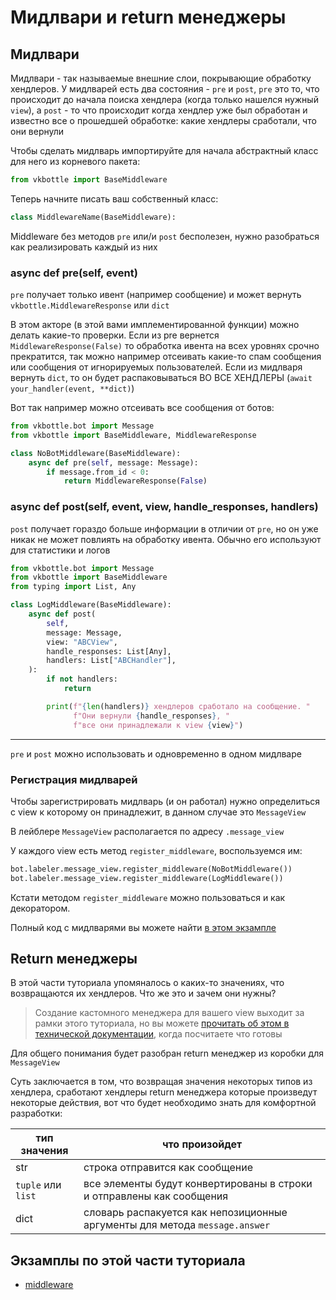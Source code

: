 # Мидлвари и return менеджеры

## Мидлвари

Мидлвари - так называемые внешние слои, покрывающие обработку хендлеров. У мидлварей есть два состояния - `pre` и `post`, `pre` это то, что происходит до начала поиска хендлера (когда только нашелся нужный `view`), а `post` - то что происходит когда хендлер уже был обработан и известно все о прошедшей обработке: какие хендлеры сработали, что они вернули

Чтобы сделать мидлварь импортируйте для начала абстрактный класс для него из корневого пакета:

```python
from vkbottle import BaseMiddleware
```

Теперь начните писать ваш собственный класс:

```python
class MiddlewareName(BaseMiddleware):
```

Middleware без методов `pre` или/и `post` бесполезен, нужно разобраться как реализировать каждый из них

### async def pre(self, event)

`pre` получает только ивент (например сообщение) и может вернуть `vkbottle.MiddlewareResponse` или `dict`

В этом акторе (в этой вами имплементированной функции) можно делать какие-то проверки. Если из pre вернется `MiddlewareResponse(False)` то обработка ивента на всех уровнях срочно прекратится, так можно например отсеивать какие-то спам сообщения или сообщения от игнорируемых пользователей.
Если из мидлваря вернуть `dict`, то он будет распаковываться ВО ВСЕ ХЕНДЛЕРЫ (`await your_handler(event, **dict)`)

Вот так например можно отсеивать все сообщения от ботов:

```python
from vkbottle.bot import Message
from vkbottle import BaseMiddleware, MiddlewareResponse

class NoBotMiddleware(BaseMiddleware):
    async def pre(self, message: Message):
        if message.from_id < 0:
            return MiddlewareResponse(False)
```

### async def post(self, event, view, handle_responses, handlers)

`post` получает гораздо больше информации в отличии от `pre`, но он уже никак не может повлиять на обработку ивента. Обычно его используют для статистики и логов

```python
from vkbottle.bot import Message
from vkbottle import BaseMiddleware
from typing import List, Any

class LogMiddleware(BaseMiddleware):
    async def post(
        self,
        message: Message,
        view: "ABCView",
        handle_responses: List[Any],
        handlers: List["ABCHandler"],
    ):
        if not handlers:
            return

        print(f"{len(handlers)} хендлеров сработало на сообщение. "
              f"Они вернули {handle_responses}, "
              f"все они принадлежали к view {view}")
```

---

`pre` и `post` можно использовать и одновременно в одном мидлваре

### Регистрация мидлварей

Чтобы зарегистрировать мидлварь (и он работал) нужно определиться с view к которому он принадлежит, в данном случае это `MessageView`

В лейблере `MessageView` располагается по адресу `.message_view`

У каждого view есть метод `register_middleware`, воспользуемся им:

```python
bot.labeler.message_view.register_middleware(NoBotMiddleware())
bot.labeler.message_view.register_middleware(LogMiddleware())
```

Кстати методом `register_middleware` можно пользоваться и как декоратором.

Полный код с мидлварями вы можете найти [в этом экзампле](https://githib.com/timoniq/vkbottle/examples/high-level/middleware_example.py)

## Return менеджеры

В этой части туториала упомяналось о каких-то значениях, что возвращаются их хендлеров. Что же это и зачем они нужны?

> Создание кастомного менеджера для вашего view выходит за рамки этого туториала, но вы можете [прочитать об этом в технической документации](/docs/high-level/handling/view.md), когда посчитаете что готовы

Для общего понимания будет разобран return менеджер из коробки для `MessageView`

Суть заключается в том, что возвращая значения некоторых типов из хендлера, сработают хендлеры return менеджера которые произведут некоторые действия, вот что будет необходимо знать для комфортной разработки:

тип значения | что произойдет
--- | ---
str | строка отправится как сообщение
`tuple` или `list` | все элементы будут конвертированы в строки и отправлены как сообщения
dict | словарь распакуется как непозиционные аргументы для метода `message.answer`

## Экзамплы по этой части туториала

* [middleware](https://github.com/timoniq/vkbottle/blob/master/examples/high-level/middleware_example.py)
